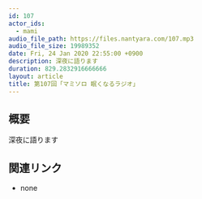 ```yaml
---
id: 107
actor_ids:
  - mami
audio_file_path: https://files.nantyara.com/107.mp3
audio_file_size: 19989352
date: Fri, 24 Jan 2020 22:55:00 +0900
description: 深夜に語ります
duration: 829.2832916666666
layout: article
title: 第107回「マミソロ 眠くなるラジオ」
---
```

## 概要

深夜に語ります

## 関連リンク

* none

